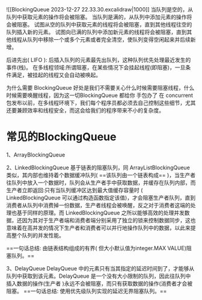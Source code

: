 ![[BlockingQueue 2023-12-27 22.33.30.excalidraw|1000]]
当队列是空的，从队列中获取元素的操作将会被阻塞。
当队列是满的，从队列中添加元素的操作将会被阻塞。
试图从空的队列中获取元素的线程将会被阻塞，直到其他线程往空的队列插入新的元素。
试图向已满的队列中添加新元素的线程将会被阻塞，直到其他线程从队列中移除一个或多个元素或者完全清空，使队列变得空闲起来并后续新增。

后进先出( LIFO ): 后插入队列的元素最先出队列，这种队列优先处理最近发生的事件(栈)。
在多线程领域:所谓阻塞，在某些情况下会挂起线程(即阻塞)，一旦条件满足，被挂起的线程又会自动被唤起。

为什么需要 BlockingQueue
好处是我们不需要关心什么时候需要阻塞线程，什么时候需要唤醒线程，因为这一切BlockingQueue 都给你 手包办了
在 concurrent 包发布以前，在多线程环境下，我们每个程序员都必须去自己控制这些细节，尤其还要兼顾效率和线程安全，而这会给我们的程序带来不小的复杂度。
# 常见的BlockingQueue
1、ArrayBlockingQueue

2、LinkedBlockingQueue
基于链表的阻塞队列，同 ArrayListBlockingQueue 类似，其内部也维持着个数据缓冲队列( ==该队列由一个链表构成== )，当生产者往队列中放入一个数据时，队列会从生产者手中获取数据，并缓存在队列内部，而生产者立即返回:只有当队列缓冲区达到最大值缓存容量时 ( LinkedBlockingQueue 可以通过构造函数指定该值)，才会阻塞生产者队列，直到消费者从队列中消费掉一份数据，生产者线程会被唤醒，反之对于消费者这端的处理也基于同样的原理。而 LinkedBlockingQueue 之所以能够高效的处理并发数据，还因为其对于生产者端和消费者端分别采用了独立的锁来控制数据同步，这也意味着在高并发的情况下生产者和消费者可以并行地操作队列中的数据，以此来提高整个队列的并发性能。

==一句话总结: 由链表结构组成的有界( 但大小默认值为integer.MAX VALUE)阻塞队列。==


3、DelayQueue
DelayQueue 中的元素只有当其指定的延迟时间到了，才能够从队列中获取到该元素。DelayQueue 是一个没有大小限制的队列，因此往队列中插入数据的操作(生产者 )永远不会被阻塞，而只有获取数据的操作(消费者才会被阻塞。
==一句话总结: 使用优先级队列实现的延迟无界阻塞队列。==

